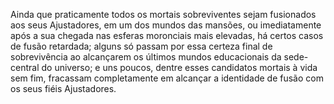 ﻿Ainda que praticamente todos os mortais sobreviventes sejam fusionados aos seus Ajustadores, em um dos mundos das mansões, ou imediatamente após a sua chegada nas esferas moronciais mais elevadas, há certos casos de fusão retardada; alguns só passam por essa certeza final de sobrevivência ao alcançarem os últimos mundos educacionais da sede-central do universo; e uns poucos, dentre esses candidatos mortais à vida sem fim, fracassam completamente em alcançar a identidade de fusão com os seus fiéis Ajustadores.